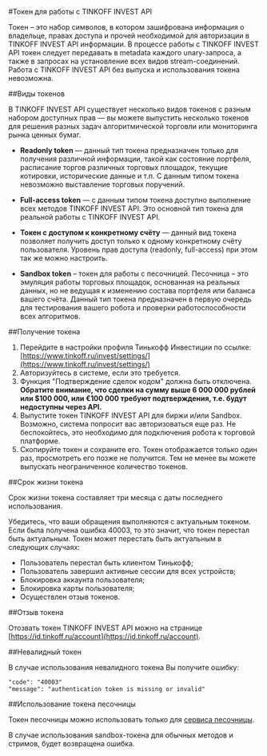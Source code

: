 #Токен для работы с TINKOFF INVEST API

Токен – это набор символов, в котором зашифрована информация о владельце, правах доступа 
и прочей необходимой для авторизации в TINKOFF INVEST API
информации. В процессе работы с TINKOFF INVEST API токен следует передавать в metadata
каждого unary-запроса, а также в запросах на установление всех видов stream-соединений.
Работа с TINKOFF INVEST API без выпуска и использования токена невозможна.

##Виды токенов

В TINKOFF INVEST API существует несколько видов токенов с разным набором доступных прав — вы
можете выпустить несколько токенов для решения разных задач алгоритмической торговли или
мониторинга рынка ценных бумаг.

* **Readonly token** — данный тип токена предназначен только для получения различной
  информации, такой как состояние портфеля, расписание торгов различных торговых площадок, текущие
  котировки, исторические данные и т.п. С данным типом токена невозможно выставление
  торговых поручений.

* **Full-access token** — с данным типом токена доступно выполнение всех методов
  TINKOFF INVEST API. Это основной тип токена для реальной работы с TINKOFF INVEST API.

* **Токен с доступом к конкретному счёту** — данный вид токена позволяет получить доступ только к
  одному конкретному счёту пользователя. Уровень прав доступа (readonly, full-access) при этом так же
  можно настроить.

* **Sandbox token** – токен для работы с песочницей. Песочница – это эмуляция работы
  торговых площадок, основанная на реальных данных, но не ведущая к изменению состава
  портфеля или баланса вашего счёта. Данный тип токена предназначен в первую очередь для
  тестирования вашего робота и проверки работоспособности всех алгоритмов.

##Получение токена

1. Перейдите в настройки профиля Тинькофф Инвестиции по ссылке: [https://www.tinkoff.ru/invest/settings/](https://www.tinkoff.ru/invest/settings/)
2. Авторизуйтесь в системе, если это требуется.
3. Функция "Подтверждение сделок кодом" должна быть отключена. **Обратите внимание, что сделки на сумму
выше 6 000 000 рублей или $100 000, или €100 000 требуют подтверждения, т.е. будут недоступны через API.**
4. Выпустите токен TINKOFF INVEST API для биржи и/или Sandbox. Возможно, система попросит вас авторизоваться
   еще раз. Не беспокойтесь, это необходимо для подключения робота к торговой платформе.
5. Скопируйте токен и сохраните его. Токен отображается только один раз, просмотреть его позже не
   получится. Тем не менее вы можете выпускать неограниченное количество токенов.

##Срок жизни токена

Срок жизни токена составляет три месяца с даты последнего использования. 

Убедитесь, что ваши обращения выполняются с актуальным токеном. Если была получена ошибка 40003, то это значит, что токен перестал быть актуальным.
Токен может перестать быть актуальным в следующих случаях:

- Пользователь перестал быть клиентом Тинькофф;
- Пользователь завершил активные сессии для всех устройств;
- Блокировка аккаунта пользователя;
- Блокировка карты пользователя;
- Осуществлен отзыв токенов.

##Отзыв токена

Отозвать токен TINKOFF INVEST API можно на странице [https://id.tinkoff.ru/account](https://id.tinkoff.ru/account).

##Невалидный токен

В случае использования невалидного токена Вы получите ошибку:
```
"code": "40003"
"message": "authentication token is missing or invalid"
```

##Использование токена песочницы

Токен песочницы можно использовать только для [сервиса песочницы](https://russianinvestments.github.io/investAPI/head-sandbox/).

В случае использования sandbox-токена для обычных методов и стримов, будет возвращена ошибка.